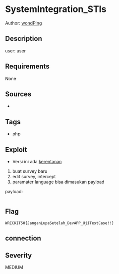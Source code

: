 # SystemIntegration_STIs

Author: [wondPing](https://github.com/fixxall)

## Description

user: user

## Requirements

None

## Sources

-

## Tags

- php

## Exploit

- Versi ini ada [kerentanan](https://github.com/Hebing123/cve/issues/55)
1. buat survey baru
2. edit survey, intercept
3. paramater language bisa dimasukan payload

payload:
```

```


## Flag

```
WRECKIT50{JanganLupaSetelah_DevAPP_UjiTestCase!!}
```

## connection



## Severity
MEDIUM

